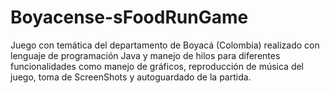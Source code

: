 # Boyacense-sFoodRunGame
Juego con temática del departamento de Boyacá (Colombia) realizado con lenguaje de programación Java y manejo de hilos para diferentes funcionalidades como manejo de gráficos, reproducción de música del juego, toma de ScreenShots y autoguardado de la partida.
